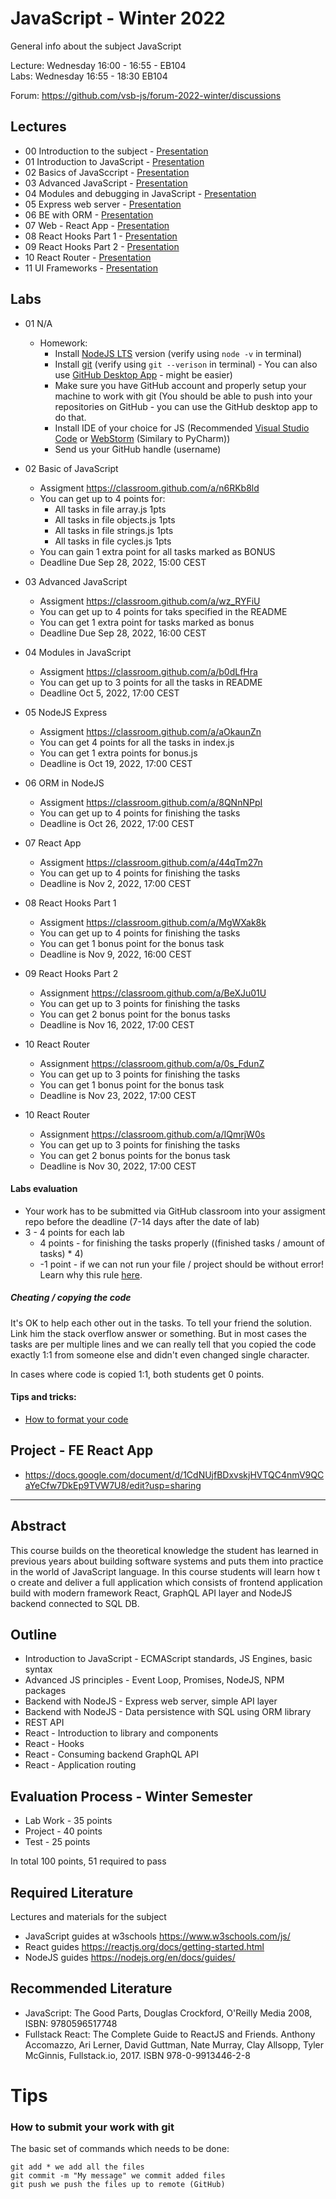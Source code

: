 # JavaScript - Winter 2022
General info about the subject JavaScript

Lecture: Wednesday 16:00 - 16:55 - EB104   
Labs: Wednesday 16:55 - 18:30 EB104

Forum: https://github.com/vsb-js/forum-2022-winter/discussions
## Lectures
- 00 Introduction to the subject - [Presentation](https://docs.google.com/presentation/d/1H9VU5G4n3sB2sippyC9syoNDvmT4TSo9P5tF_P0G_6Q/edit?usp=sharing)
- 01 Introduction to JavaScript - [Presentation](https://docs.google.com/presentation/d/1YNIV8t4AHXfldDT0Hb4vyfiuGVaKVXpG2BXEPXJuMYI/edit?usp=sharing)
- 02 Basics of JavaSccript - [Presentation](https://docs.google.com/presentation/d/1pN-GbWgMH1tkJH68IlQX1mcNYCtBfgFbx1k1dMMCDtg/edit?usp=sharing)
- 03 Advanced JavaScript - [Presentation](https://docs.google.com/presentation/d/1JrufeLjxbBKKjWqnj1l32hcouQ3Hw-8rMIn_zzCTF7U/edit?usp=sharing)
- 04 Modules and debugging in JavaScript - [Presentation](https://docs.google.com/presentation/d/10fnh2E_yMzPpOHdFu_zEAoh6xYCcm9uN24dWxrOKqBk/edit?usp=sharing)
- 05 Express web server - [Presentation](https://docs.google.com/presentation/d/1mB5diin7XtzsZhRX_WWgDERf2I1Ifd2b1TfzROAqv2A/edit?usp=sharing)
- 06 BE with ORM - [Presentation](https://docs.google.com/presentation/d/1dT3bvAgYxkJML1bXtk_0UqDGbnAil0Qk8KT4E8pDAf0/edit?usp=sharing)
- 07 Web - React App - [Presentation](https://docs.google.com/presentation/d/1XPbcFPCkdHPAMFpiv6kFNsqpS0qHxNz1WLyhfXfYFfg/edit?usp=sharing)
- 08 React Hooks Part 1 - [Presentation](https://docs.google.com/presentation/d/1CHwzAmKcE8wViDQPooDCJ4XBeV596XukSLCMQBWzPkw/edit?usp=sharing)
- 09 React Hooks Part 2 - [Presentation](https://docs.google.com/presentation/d/19WUW7OKwf9ALCXZ_GG5P_a_GxbDRZ2rE--U0IKwxDkI/edit?usp=sharing)
- 10 React Router - [Presentation](https://docs.google.com/presentation/d/1sNiAVYDLpX7oJv_-b5uDluhNud2h285o1KA94qa0W0o/edit?usp=sharing)
- 11 UI Frameworks - [Presentation](https://docs.google.com/presentation/d/1zHZVc1gsP9mA0-0M_BFGlUcMLKtIYUI1RbvCIemunEQ/edit?usp=sharing)

## Labs
- 01 N/A
  -  Homework:
      - Install [NodeJS LTS](https://nodejs.org/en/) version (verify using `node -v` in terminal)
      - Install [git](https://desktop.github.com/) (verify using `git --verison` in terminal) - You can also use [GitHub Desktop App](https://desktop.github.com/) - might be easier) 
      - Make sure you have GitHub account and properly setup your machine to work with git (You should be able to push into your repositories on GitHub - you can use the GitHub desktop app to do that.
      - Install IDE of your choice for JS (Recommended [Visual Studio Code](https://code.visualstudio.com/) or [WebStorm](https://www.jetbrains.com/webstorm/) (Similary to PyCharm))
      - Send us your GitHub handle (username)

- 02 Basic of JavaScript
  - Assigment https://classroom.github.com/a/n6RKb8ld
  - You can get up to 4 points for:
    - All tasks in file array.js 1pts
    - All tasks in file objects.js 1pts
    - All tasks in file strings.js 1pts
    - All tasks in file cycles.js 1pts
  - You can gain 1 extra point for all tasks marked as BONUS 
  - Deadline Due Sep 28, 2022, 15:00 CEST
  
- 03 Advanced JavaScript
  - Assigment https://classroom.github.com/a/wz_RYFiU
  - You can get up to 4 points for taks specified in the README
  - You can get 1 extra point for tasks marked as bonus 
  - Deadline Due Sep 28, 2022, 16:00 CEST
  
- 04 Modules in JavaScript
  - Assigment https://classroom.github.com/a/b0dLfHra
  - You can get up to 3 points for all the tasks in README
  - Deadline Oct 5, 2022, 17:00 CEST
  
- 05 NodeJS Express
  - Assigment https://classroom.github.com/a/aOkaunZn
  - You can get 4 points for all the tasks in index.js 
  - You can get 1 extra points for bonus.js 
  - Deadline is Oct 19, 2022, 17:00 CEST

- 06 ORM in NodeJS 
  - Assigment https://classroom.github.com/a/8QNnNPpI
  - You can get up to 4 points for finishing the tasks 
  - Deadline is Oct 26, 2022, 17:00 CEST
  
- 07 React App 
  - Assigment https://classroom.github.com/a/44qTm27n
  - You can get up to 4 points for finishing the tasks 
  - Deadline is Nov 2, 2022, 17:00 CEST
  
- 08 React Hooks Part 1
  - Assigment https://classroom.github.com/a/MgWXak8k
  - You can get up to 4 points for finishing the tasks 
  - You can get 1 bonus point for the bonus task
  - Deadline is Nov 9, 2022, 16:00 CEST
  
- 09 React Hooks Part 2
  - Assignment https://classroom.github.com/a/BeXJu01U
  - You can get up to 3 points for finishing the tasks
  - You can get 2 bonus point for the bonus tasks
  - Deadline is Nov 16, 2022, 17:00 CEST
    
- 10 React Router
  - Assignment https://classroom.github.com/a/0s_FdunZ
  - You can get up to 3 points for finishing the tasks
  - You can get 1 bonus point for the bonus task
  - Deadline is Nov 23, 2022, 17:00 CEST
  
- 10 React Router
  - Assignment https://classroom.github.com/a/IQmrjW0s
  - You can get up to 3 points for finishing the tasks
  - You can get 2 bonus points for the bonus task
  - Deadline is Nov 30, 2022, 17:00 CEST
  
#### Labs evaluation
- Your work has to be submitted via GitHub classroom into your assigment repo before the deadline (7-14 days after the date of lab)
- 3 - 4 points for each lab 
  - 4 points - for finishing the tasks properly ((finished tasks / amount of tasks) * 4)
  - -1 point - if we can not run your file / project should be without error! Learn why this rule [here](https://github.com/vsb-js/general/blob/main/CODERUNS.md).

  
##### Cheating / copying the code
It's OK to help each other out in the tasks. To tell your friend the solution. Link him the stack overflow answer or something. But in most cases the tasks are per multiple lines and we can really tell that you copied the code exactly 1:1 from someone else and didn't even changed single character.

In cases where code is copied 1:1, both students get 0 points.

#### Tips and tricks:
- [How to format your code](https://github.com/vsb-js/forum-2021-winter/discussions/2)

## Project - FE React App
- https://docs.google.com/document/d/1CdNUjfBDxvskjHVTQC4nmV9QCaYeCfw7DkEp9TVW7U8/edit?usp=sharing
  

---

## Abstract
This course builds on the theoretical knowledge the student has learned in previous years about building software systems and puts them into practice in the world of JavaScript language. In this course students will learn how t
o create and deliver a full application which consists of frontend application build with modern framework React, GraphQL API layer and NodeJS backend connected to SQL DB.

## Outline
- Introduction to JavaScript - ECMAScript standards, JS Engines, basic syntax
- Advanced JS principles - Event Loop, Promises, NodeJS, NPM packages
- Backend with NodeJS - Express web server, simple API layer
- Backend with NodeJS - Data persistence with SQL using ORM library
- REST API
- React - Introduction to library and components
- React - Hooks
- React - Consuming backend GraphQL API
- React - Application routing 


## Evaluation Process - Winter Semester
- Lab Work - 35 points
- Project - 40 points
- Test - 25 points 

In total 100 points, 51 required to pass 

## Required Literature
Lectures and materials for the subject  
- JavaScript guides at w3schools https://www.w3schools.com/js/  
- React guides https://reactjs.org/docs/getting-started.html  
- NodeJS guides https://nodejs.org/en/docs/guides/  

## Recommended Literature
- JavaScript: The Good Parts, Douglas Crockford, O'Reilly Media 2008, ISBN: 9780596517748
- Fullstack React: The Complete Guide to ReactJS and Friends. Anthony Accomazzo, Ari Lerner, David Guttman, Nate Murray, Clay Allsopp, Tyler McGinnis, Fullstack.io, 2017.  ISBN 978-0-9913446-2-8

# Tips 

### How to submit your work with git
The basic set of commands which needs to be done:
```
git add * we add all the files
git commit -m "My message" we commit added files
git push we push the files up to remote (GitHub)
```
